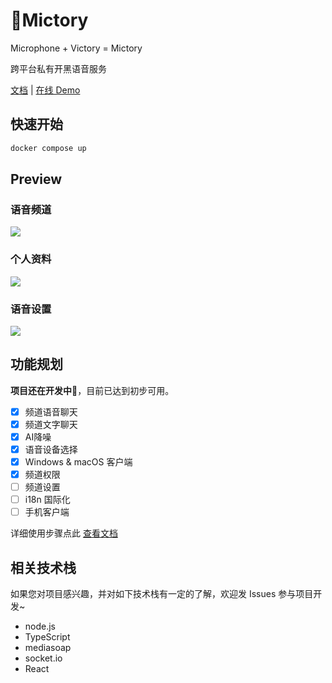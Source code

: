 # 🚧Mictory

Microphone + Victory = Mictory

跨平台私有开黑语音服务

[文档](https://smilecc.github.io/mictory/) | [在线 Demo](https://mictory.smilec.cc/)

## 快速开始

```bash
docker compose up
```

## Preview

### 语音频道

![](https://i.imgur.com/npAIvVg.png)

### 个人资料

![](https://i.imgur.com/V8Jk8yD.png)

### 语音设置

![](https://i.imgur.com/AgwsYZV.png)

## 功能规划

**项目还在开发中🚧**，目前已达到初步可用。

- [x] 频道语音聊天
- [x] 频道文字聊天
- [x] AI降噪
- [x] 语音设备选择
- [x] Windows & macOS 客户端
- [x] 频道权限
- [ ] 频道设置
- [ ] i18n 国际化
- [ ] 手机客户端

详细使用步骤点此 [查看文档](https://smilecc.github.io/mictory/)

## 相关技术栈

如果您对项目感兴趣，并对如下技术栈有一定的了解，欢迎发 Issues 参与项目开发~

- node.js
- TypeScript
- mediasoap
- socket.io
- React
